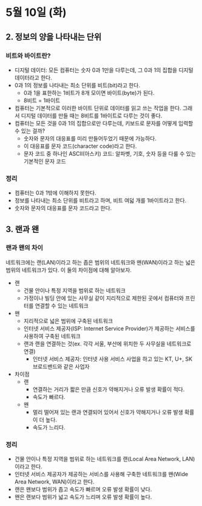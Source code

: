 # 5월 10일 (화)
## 2. 정보의 양을 나타내는 단위
### 비트와 바이트란?
- 디지털 데이터: 모든 컴퓨터는 숫자 0과 1만을 다루는데, 그 0과 1의 집합을 디지털 데이터라고 한다.
- 0과 1의 정보를 나타내는 최소 단위를 비트(bit)라고 한다.
  - 0과 1을 표한하는 1비트가 8개 모이면 바이트(byte)가 된다.
  - 8비트 = 1바이트  
- 컴퓨터는 기본적으로 이러한 바이트 단위로 데이터를 읽고 쓰는 작업을 한다. 그래서 디지털 데이터를 만들 때는 8비트를 1바이트로 다루는 것이 좋다.
- 컴퓨터는 모든 것을 0과 1의 집합으로만 다루는데, 키보드로 문자를 어떻게 입력할 수 있는 걸까?
  - 숫자와 문자의 대응표를 미리 만들어두었기 때문에 가능하다.
  - 이 대응표를 문자 코드(character code)라고 한다.
  - 문자 코드 중 하나인 ASCII(아스키) 코드: 알파벳, 기호, 숫자 등을 다룰 수 있는 기본적인 문자 코드
### 정리
- 컴퓨터는 0과 1밖에 이해하지 못한다.
- 정보를 나타내는 최소 단위를 비트라고 하며, 비트 여덟 개를 1바이트라고 한다.
- 숫자와 문자의 대응표를 문자 코드라고 한다.

## 3. 랜과 왠
### 랜과 왠의 차이
네트워크에는 랜(LAN)이라고 하는 좁은 범위의 네트워크와 왠(WAN)이라고 하는 넓은 범위의 네트워크가 있다. 이 둘의 차이점에 대해 알아보자.
- 랜
  - 건물 안이나 특정 지역을 범위로 하는 네트워크
  - 가정이나 빌딩 안에 있는 사무실 같이 지리적으로 제한된 곳에서 컴퓨터와 프린터를 연결할 수 있는 네트워크
- 왠
  - 지리적으로 넓은 범위에 구축된 네트워크
  - 인터넷 서비스 제공자(ISP: Internet Service Provider)가 제공하는 서비스를 사용하여 구축된 네트워크
  - 랜과 랜을 연결하는 것(ex. 각각 서울, 부산에 위치한 두 사무실을 네트워크로 연결)
    - 인터넷 서비스 제공자: 인터넷 사용 서비스 사업을 하고 있는 KT, U+, SK브로드밴드와 같은 사업자
- 차이점
  - 랜
    - 연결하는 거리가 짧은 만큼 신호가 약해지거나 오류 발생 확률이 적다.
    - 속도가 빠르다.
  - 왠
    - 멀리 떨어져 있는 랜과 연결되어 있어서 신호가 약해지거나 오류 발생 확률이 더 높다.
    - 속도가 느리다.
### 정리
- 건물 안이나 특정 지역을 범위로 하는 네트워크를 랜(Local Area Network, LAN)이라고 한다.
- 인터넷 서비스 제공자가 제공하는 서비스를 사용해 구축한 네트워크를 왠(Wide Area Network, WAN)이라고 한다.
- 랜은 왠보다 범위가 좁고 속도가 빠르며 오류 발생 확률이 낮다.
- 왠은 랜보다 범위가 넓고 속도가 느리며 오류 발생 확률이 높다.
